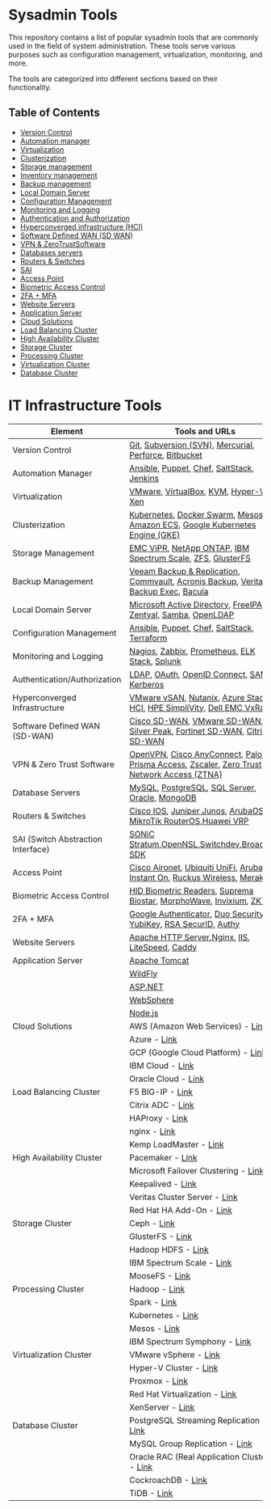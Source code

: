 # Sysadmin Tools

This repository contains a list of popular sysadmin tools that are commonly used in the field of system administration. These tools serve various purposes such as configuration management, virtualization, monitoring, and more.

The tools are categorized into different sections based on their functionality.

## Table of Contents

- [Version Control](#)
- [Automation manager](#)
- [Virtualization](#)
- [Clusterization](#)
- [Storage management](#)
- [Inventory management](#)
- [Backup management](#)
- [Local Domain Server](#)
- [Configuration Management](#)
- [Monitoring and Logging](#)
- [Authentication and Authorization](#)
- [Hyperconverged infrastructure (HCI)](#)
- [Software Defined WAN (SD WAN)](#)
- [VPN & ZeroTrustSoftware](#)
- [Databases servers](#)
- [Routers & Switches](#)
- [SAI](#)
- [Access Point](#)
- [Biometric Access Control](#)
- [2FA + MFA](#)
- [Website Servers](#)
- [Application Server](#)
- [Cloud Solutions](#)
- [Load Balancing Cluster](#)
- [High Availability Cluster](#)
- [Storage Cluster](#)
- [Processing Cluster](#)
- [Virtualization Cluster](#)
- [Database Cluster](#)




# IT Infrastructure Tools

| Element                  | Tools and URLs                                                              |
|--------------------------|------------------------------------------------------------------------------|
| Version Control          | [Git](https://git-scm.com/), [Subversion (SVN)](https://subversion.apache.org/), [Mercurial](https://www.mercurial-scm.org/), [Perforce](https://www.perforce.com/), [Bitbucket](https://bitbucket.org/) |
| Automation Manager       | [Ansible](https://www.ansible.com/), [Puppet](https://puppet.com/), [Chef](https://www.chef.io/), [SaltStack](https://www.saltstack.com/), [Jenkins](https://www.jenkins.io/) |
| Virtualization           | [VMware](https://www.vmware.com/), [VirtualBox](https://www.virtualbox.org/), [KVM](https://www.linux-kvm.org/), [Hyper-V](https://www.microsoft.com/en-us/cloud-platform/server-virtualization), [Xen](https://xenproject.org/) |
| Clusterization           | [Kubernetes](https://kubernetes.io/), [Docker Swarm](https://docs.docker.com/engine/swarm/), [Mesos](https://mesos.apache.org/), [Amazon ECS](https://aws.amazon.com/ecs/), [Google Kubernetes Engine (GKE)](https://cloud.google.com/kubernetes-engine) |
| Storage Management       | [EMC ViPR](https://www.dellemc.com/en-us/storage/vipr-controller.htm), [NetApp ONTAP](https://www.netapp.com/), [IBM Spectrum Scale](https://www.ibm.com/cloud/spectrum-scale), [ZFS](https://zfsonlinux.org/), [GlusterFS](https://www.gluster.org/) |
| Backup Management        | [Veeam Backup & Replication](https://www.veeam.com/), [Commvault](https://www.commvault.com/), [Acronis Backup](https://www.acronis.com/), [Veritas Backup Exec](https://www.veritas.com/backup-exec.html), [Bacula](https://www.bacula.org/) |
| Local Domain Server      | [Microsoft Active Directory](https://www.microsoft.com/en-us/cloud-platform/active-directory), [FreeIPA](https://www.freeipa.org/), [Zentyal](https://zentyal.com/), [Samba](https://www.samba.org/), [OpenLDAP](https://www.openldap.org/) |
| Configuration Management | [Ansible](https://www.ansible.com/), [Puppet](https://puppet.com/), [Chef](https://www.chef.io/), [SaltStack](https://www.saltstack.com/), [Terraform](https://www.terraform.io/) |
| Monitoring and Logging   | [Nagios](https://www.nagios.org/), [Zabbix](https://www.zabbix.com/), [Prometheus](https://prometheus.io/), [ELK Stack](https://www.elastic.co/what-is/elk-stack), [Splunk](https://www.splunk.com/) |
| Authentication/Authorization | [LDAP](https://ldap.com/), [OAuth](https://oauth.net/), [OpenID Connect](https://openid.net/connect/), [SAML](https://saml.xml.org/), [Kerberos](https://web.mit.edu/kerberos/) |
| Hyperconverged Infrastructure | [VMware vSAN](https://www.vmware.com/products/vsan.html), [Nutanix](https://www.nutanix.com/), [Azure Stack HCI](https://azure.microsoft.com/en-us/overview/azure-stack/hci/), [HPE SimpliVity](https://www.hpe.com/us/en/integrated-systems/simplivity.html), [Dell EMC VxRail](https://www.dellemc.com/en-us/converged-infrastructure/vxrail/index.htm) |
| Software Defined WAN (SD-WAN) | [Cisco SD-WAN](https://www.cisco.com/c/en/us/solutions/enterprise-networks/sd-wan/what-is-sd-wan.html), [VMware SD-WAN](https://www.vmware.com/products/sd-wan-by-velocloud.html), [Silver Peak](https://www.silver-peak.com/), [Fortinet SD-WAN](https://www.fortinet.com/products/sd-wan.html), [Citrix SD-WAN](https://www.citrix.com/en-in/networking/sd-wan.html) |
| VPN & Zero Trust Software | [OpenVPN](https://openvpn.net/), [Cisco AnyConnect](https://www.cisco.com/c/en/us/products/security/anyconnect-secure-mobility-client/index.html), [Palo Alto Prisma Access](https://www.paloaltonetworks.com/prisma/access), [Zscaler](https://www.zscaler.com/), [Zero Trust Network Access (ZTNA)](https://www.cyberark.com/solutions/application-access-manager/zero-trust) |
| Database Servers         | [MySQL](https://www.mysql.com/), [PostgreSQL](https://www.postgresql.org/), [SQL Server](https://www.microsoft.com/en-us/sql-server), [Oracle](https://www.oracle.com/database/), [MongoDB](https://www.mongodb.com/) |
| Routers & Switches        | [Cisco IOS](https://www.cisco.com/c/en/us/products/ios-nx-os-software/index.html), [Juniper Junos](https://www.juniper.net/documentation/en_US/junos/information-products/pathway-pages/product/), [ArubaOS](https://www.arubanetworks.com/products/networking/switches/), [MikroTik RouterOS](https://mikrotik.com/software),[Huawei VRP](https://e.huawei.com/en/products/enterprise-networking/routers) |             
| SAI (Switch Abstraction Interface) | [SONiC](https://azure.github.io/SONiC/) [Stratum](https://stratumproject.github.io/),[OpenNSL](https://github.com/Broadcom-Switch/OpenNSL),[Switchdev](https://www.switchdev.org/),[Broadcom SDK](https://www.broadcom.com/products/ethernet-connectivity/software)|
| Access Point              | [Cisco Aironet](https://www.cisco.com/c/en/us/products/wireless/aironet-series/index.html), [Ubiquiti UniFi](https://www.ui.com/products/#unifi), [Aruba Instant On](https://www.arubainstanton.com/), [Ruckus Wireless](https://www.commscope.com/ruckus/), [Meraki](https://meraki.cisco.com/) |
| Biometric Access Control  | [ HID Biometric Readers](https://www.hidglobal.com/products/readers/hid-biometric-readers), [Suprema Biostar](https://www.supremainc.com/en/node/4876), [MorphoWave](https://www.idemia.com/morphowave), [Invixium](https://www.invixium.com/), [ZKTeco](https://www.zkteco.com/) |
| 2FA + MFA                 | [Google Authenticator](https://github.com/google/google-authenticator), [Duo Security](https://duo.com/product/multi-factor-authentication-mfa), [YubiKey](https://www.yubico.com/), [RSA SecurID](https://www.rsa.com/en-us/products/rsa-securid-suite), [Authy](https://authy.com/) |
| Website Servers           | [Apache HTTP Server](https://httpd.apache.org/),[Nginx](https://www.nginx.com/), [IIS](https://www.microsoft.com/en-us/cloud-platform/internet-information-services), [LiteSpeed](https://www.litespeedtech.com/), [Caddy](https://caddyserver.com/) |
| Application Server        | [Apache Tomcat](http://tomcat.apache.org/)                                                   |
|                           | [WildFly](https://www.wildfly.org/)                                                           |
|                           | [ASP.NET ](https://dotnet.microsoft.com/apps/aspnet)                                          |
|                           | [WebSphere](https://www.ibm.com/cloud/websphere-application-platform)                        |
|                           | [Node.js](https://nodejs.org/)                                                                |
| Cloud Solutions           | AWS (Amazon Web Services) - [Link](https://aws.amazon.com/)                                         |
|                           | Azure - [Link](https://azure.microsoft.com/)                                                         |
|                           | GCP (Google Cloud Platform) - [Link](https://cloud.google.com/)                                      |
|                           | IBM Cloud - [Link](https://www.ibm.com/cloud)                                                        |
|                           | Oracle Cloud - [Link](https://www.oracle.com/cloud/)                                                 |
| Load Balancing Cluster    | F5 BIG-IP - [Link](https://www.f5.com/products/big-ip-services)                                      |
|                           | Citrix ADC - [Link](https://www.citrix.com/en-in/networking/)                                        |
|                           | HAProxy - [Link](http://www.haproxy.org/)                                                            |
|                           | nginx - [Link](https://www.nginx.com/)                                                               |
|                           | Kemp LoadMaster - [Link](https://kemptechnologies.com/load-balancers/)                               |
| High Availability Cluster | Pacemaker - [Link](https://clusterlabs.org/pacemaker/)                                              |
|                           | Microsoft Failover Clustering - [Link](https://docs.microsoft.com/en-us/windows-server/failover-clustering/) |
|                           | Keepalived - [Link](https://www.keepalived.org/)                                                     |
|                           | Veritas Cluster Server - [Link](https://www.veritas.com/professional-services/high-availability)    |
|                           | Red Hat HA Add-On - [Link](https://www.redhat.com/en/technologies/clustering/high-availability)       |
| Storage Cluster           | Ceph - [Link](https://ceph.io/)                                                                       |
|                           | GlusterFS - [Link](https://www.gluster.org/)                                                         |
|                           | Hadoop HDFS - [Link](https://hadoop.apache.org/docs/stable/hadoop-project-dist/hadoop-hdfs/HdfsUserGuide.html) |
|                           | IBM Spectrum Scale - [Link](https://www.ibm.com/products/spectrum-scale)                             |
|                           | MooseFS - [Link](https://moosefs.com/)                                                                |
| Processing Cluster        | Hadoop - [Link](https://hadoop.apache.org/)                                                          |
|                           | Spark - [Link](https://spark.apache.org/)                                                            |
|                           | Kubernetes - [Link](https://kubernetes.io/)                                                          |
|                           | Mesos - [Link](http://mesos.apache.org/)                                                             |
|                           | IBM Spectrum Symphony - [Link](https://www.ibm.com/products/spectrum-symphony)                       |
| Virtualization Cluster    | VMware vSphere - [Link](https://www.vmware.com/products/vsphere.html)                                |
|                           | Hyper-V Cluster - [Link](https://docs.microsoft.com/en-us/virtualization/hyper-v-on-windows/)          |
|                           | Proxmox - [Link](https://www.proxmox.com/proxmox-ve)                                                |
|                           | Red Hat Virtualization - [Link](https://www.redhat.com/en/technologies/virtualization)                |
|                           | XenServer - [Link](https://xenserver.org/)                                                            |
| Database Cluster          | PostgreSQL Streaming Replication - [Link](https://www.postgresql.org/docs/current/warm-standby.html) |
|                           | MySQL Group Replication - [Link](https://dev.mysql.com/doc/refman/8.0/en/group-replication.html)      |
|                           | Oracle RAC (Real Application Clusters) - [Link](https://www.oracle.com/database/technologies/rac.html) |
|                           | CockroachDB - [Link](https://www.cockroachlabs.com/)                                                 |
|                           | TiDB - [Link](https://pingcap.com/products/tidb/)                                                    |


